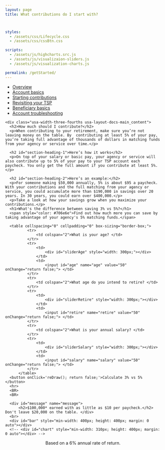 ```yaml
---
layout: page
title: What contributions do I start with?



styles:
  - /assets/css/Lifecycle.css
  - /assets/css/cssBtn.css

scripts:
  - /assets/js/highcharts.src.js
  - /assets/js/visualizaion-sliders.js
  - /assets/js/visualization-charts.js

permalink: /getStarted/
---
```


<main class="usa-grid usa-section usa-content usa-layout-docs" id="main-content">
    <aside class="usa-width-one-fourth usa-layout-docs-sidenav">
      <ul class="usa-sidenav-list">
        <li>
          <a href="javascript:void(0);">Overview</a>
        </li>
        <li>
          <a href="javascript:void(0);">Account basics</a>
        </li>
        <li>
          <a class="usa-current" href="javascript:void(0);">Starting contributions</a>
        </li>
        <li>
          <a href="javascript:void(0);">Revisiting your TSP</a>
        </li>
        <li>
          <a href="javascript:void(0);">Beneficiary basics</a>
        </li>
        <li>
          <a href="javascript:void(0);">Account troubleshooting</a>
        </li>
      </ul>
    </aside>

    <div class="usa-width-three-fourths usa-layout-docs-main_content">
      <h2>How much should I contribute?</h2>
      <p>When contributing to your retirement, make sure you’re not leaving money on the table. By  contributing at least 5% of your pay, you’re taking full advantage of thousands of dollars in matching funds from your agency or service over time.</p>

      <h2 id="section-heading-1">Here’s how it works</h2>
      <p>On top of your salary or basic pay, your agency or service will also contribute up to 5% of your pay to your TSP account each paycheck. You only get the full amount if you contribute at least 5%.</p>

      <h2 id="section-heading-2">Here’s an example:</h2>
      <p>For someone making $50,000 annually, 5% is about $95 a paycheck. With your contributions and the full matching from your agency or service, you could accumulate more than $190,000 in savings over 20 years. In 30 years, you could earn over $400,000.</p>
      <p>Take a look at how your savings grow when you maximize your contributions.</p>
      <h1>What's the difference between saving 3% vs 5%?</h1>
      <span style="color: #706e6e">Find out how much more you can save by taking advantage of your agency's 5% matching funds.</span>

      <table cellspacing="0" cellpadding="0" box-sizing="border-box;">
              <tr>
                  <td colspan="2">What is your age? </td>
              </tr>
              <tr>
                  <td>
                      <div id="sliderAge" style="width: 300px;"></div>
                  </td>
                  <td>
                      <input id="age" name="age" value="50" onChange="return false;"> </td>
              </tr>
              <tr>
                  <td colspan="2">What age do you intend to retire? </td>
              </tr>
              <tr>
                  <td>
                      <div id="sliderRetire" style="width: 300px;"></div>
                  </td>
                  <td>
                      <input id="retire" name="retire" value="50" onChange="return false;"> </td>
              </tr>
              <tr>
                  <td colspan="2">What is your annual salary? </td>
              </tr>
              <tr>
                  <td>
                      <div id="sliderSalary" style="width: 300px;"></div>
                  </td>
                  <td>
                      <input id="salary" name="salary" value="50" onChange="return false;"> </td>
              </tr>
          </table>
      <button onClick='reDraw(); return false;'>Calculate 3% vs 5%</button>
      <hr>
      <BR>
      <BR>
  
      <div id="message" name="message">
          <h2>$100,000* earned with as little as $10 per paycheck.</h2> Don't leave $20,000 on the table. </div>
      <br>
      <div id="bar" style="min-width: 400px; height: 400px; margin: 0 auto"></div>
      <!-- <div id="chart" style="min-width: 310px; height: 400px; margin: 0 auto"></div> -->
  <p style="text-align: center">Based on a 6% annual rate of return.</p>
  </div>
  </main>
<!-- CONTENT END -->
